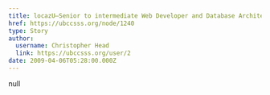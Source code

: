 ```yaml
---
title: locazU—Senior to intermediate Web Developer and Database Architect 
href: https://ubccsss.org/node/1240
type: Story
author:
  username: Christopher Head
  link: https://ubccsss.org/user/2
date: 2009-04-06T05:28:00.000Z
---
```


null